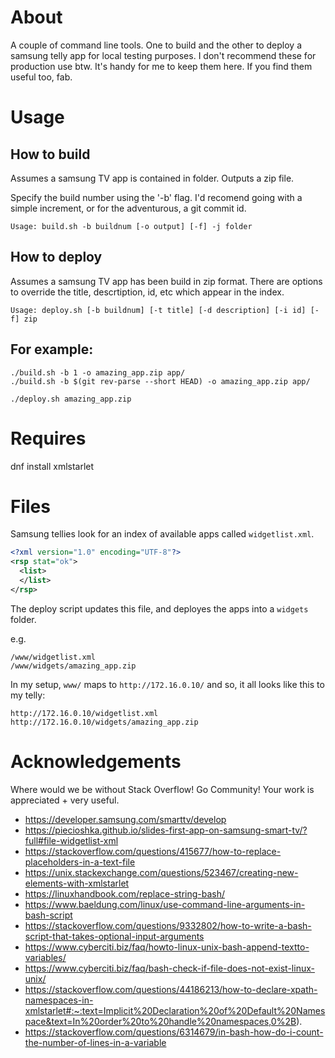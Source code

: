 # About

A couple of command line tools. One to build and the other to deploy a samsung telly app for local testing purposes.
I don't recommend these for production use btw. 
It's handy for me to keep them here. If you find them useful too, fab. 

# Usage 

## How to build

Assumes a samsung TV app is contained in folder. Outputs a zip file.

Specify the build number using the '-b' flag. I'd recomend going with a simple increment, or for the adventurous, a git commit id.

```
Usage: build.sh -b buildnum [-o output] [-f] -j folder
```

## How to deploy

Assumes a samsung TV app has been build in zip format. There are options to override the title, descrtiption, id, etc which appear in the index.

```
Usage: deploy.sh [-b buildnum] [-t title] [-d description] [-i id] [-f] zip
```

## For example:

```
./build.sh -b 1 -o amazing_app.zip app/
./build.sh -b $(git rev-parse --short HEAD) -o amazing_app.zip app/

./deploy.sh amazing_app.zip
```

# Requires
dnf install xmlstarlet

# Files

Samsung tellies look for an index of available apps called `widgetlist.xml`.

```xml
<?xml version="1.0" encoding="UTF-8"?>
<rsp stat="ok">
  <list>
  </list>
</rsp>
```

The deploy script updates this file, and deployes the apps into a `widgets` folder.

e.g. 
```
/www/widgetlist.xml
/www/widgets/amazing_app.zip
```

In my setup, `www/` maps to `http://172.16.0.10/` and so, it all looks like this to my telly:

```
http://172.16.0.10/widgetlist.xml
http://172.16.0.10/widgets/amazing_app.zip
```

# Acknowledgements

Where would we be without Stack Overflow! Go Community!
Your work is appreciated + very useful.

* https://developer.samsung.com/smarttv/develop
* https://piecioshka.github.io/slides-first-app-on-samsung-smart-tv/?full#file-widgetlist-xml
* https://stackoverflow.com/questions/415677/how-to-replace-placeholders-in-a-text-file
* https://unix.stackexchange.com/questions/523467/creating-new-elements-with-xmlstarlet
* https://linuxhandbook.com/replace-string-bash/
* https://www.baeldung.com/linux/use-command-line-arguments-in-bash-script
* https://stackoverflow.com/questions/9332802/how-to-write-a-bash-script-that-takes-optional-input-arguments
* https://www.cyberciti.biz/faq/howto-linux-unix-bash-append-textto-variables/
* https://www.cyberciti.biz/faq/bash-check-if-file-does-not-exist-linux-unix/
* https://stackoverflow.com/questions/44186213/how-to-declare-xpath-namespaces-in-xmlstarlet#:~:text=Implicit%20Declaration%20of%20Default%20Namespace&text=In%20order%20to%20handle%20namespaces,0%2B).
* https://stackoverflow.com/questions/6314679/in-bash-how-do-i-count-the-number-of-lines-in-a-variable
